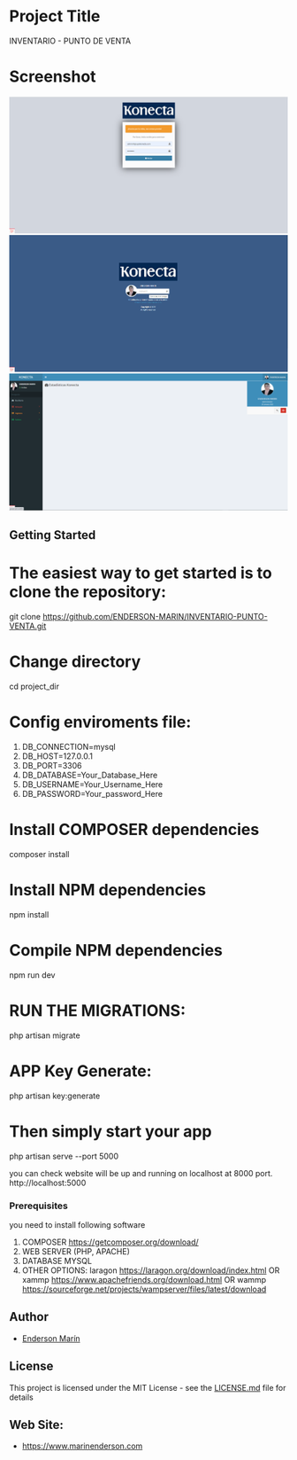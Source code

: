 # Project Title
INVENTARIO - PUNTO DE VENTA
# Screenshot
![](public/img/login.png)
![](public/img/lockscreen.png)
![](public/img/dashboard.png)

## Getting Started

# The easiest way to get started is to clone the repository:
git clone https://github.com/ENDERSON-MARIN/INVENTARIO-PUNTO-VENTA.git

# Change directory
cd project_dir

# Config enviroments file:
1) DB_CONNECTION=mysql
2) DB_HOST=127.0.0.1
3) DB_PORT=3306
4) DB_DATABASE=Your_Database_Here
5) DB_USERNAME=Your_Username_Here
6) DB_PASSWORD=Your_password_Here


# Install COMPOSER dependencies
composer install

# Install NPM dependencies
npm install

# Compile NPM dependencies
npm run dev

# RUN THE MIGRATIONS:
php artisan migrate

# APP Key Generate:
php artisan key:generate

# Then simply start your app
php artisan serve --port 5000

you can check website will be up and running on localhost at 8000 port.
http://localhost:5000


### Prerequisites

you need to install following software 
1)	COMPOSER https://getcomposer.org/download/
2)  WEB SERVER (PHP, APACHE)
3)	DATABASE MYSQL
4)  OTHER OPTIONS:
    laragon https://laragon.org/download/index.html
OR
    xammp https://www.apachefriends.org/download.html
OR
	wammp https://sourceforge.net/projects/wampserver/files/latest/download


## Author

* [Enderson Marín](https://github.com/ENDERSON-MARIN)


## License

This project is licensed under the MIT License - see the [LICENSE.md](LICENSE.md) file for details

## Web Site:

* https://www.marinenderson.com
